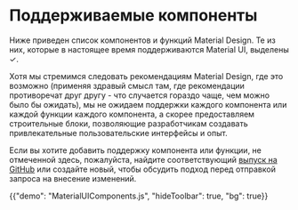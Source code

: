 

# Поддерживаемые компоненты <meta data-oversett="" data-original-text="Supported components">

<p class="description">Ниже приведен список компонентов и функций Material Design. Те из них, которые в настоящее время поддерживаются Material UI, выделены ✓.</p>

Хотя мы стремимся следовать рекомендациям Material Design, где это возможно (применяя здравый смысл там, где рекомендации противоречат друг другу - что случается гораздо чаще, чем можно было бы ожидать), мы не ожидаем поддержки каждого компонента или каждой функции каждого компонента, а скорее предоставляем строительные блоки, позволяющие разработчикам создавать привлекательные пользовательские интерфейсы и опыт.

Если вы хотите добавить поддержку компонента или функции, не отмеченной здесь, пожалуйста, найдите соответствующий [выпуск на GitHub](https://github.com/mui/material-ui/issues) или создайте новый, чтобы обсудить подход перед отправкой запроса на внесение изменений.

{{"demo": "MaterialUIComponents.js", "hideToolbar": true, "bg": true}}
